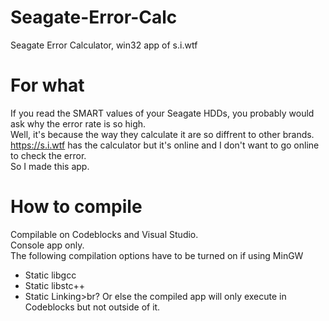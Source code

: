 # Seagate-Error-Calc
Seagate Error Calculator, win32 app of s.i.wtf

# For what
If you read the SMART values of your Seagate HDDs, you probably would ask why the error rate is so high.<br>
Well, it's because the way they calculate it are so diffrent to other brands.<br>
https://s.i.wtf has the calculator but it's online and I don't want to go online to check the error.<br>
So I made this app.<br>

# How to compile
Compilable on Codeblocks and Visual Studio.<br>
Console app only.<br>
The following compilation options have to be turned on if using MinGW<br>
- Static libgcc
- Static libstc++
- Static Linking>br?
Or else the compiled app will only execute in Codeblocks but not outside of it.
